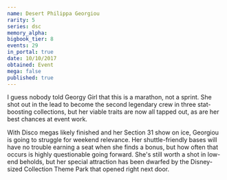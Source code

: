 ```yaml
---
name: Desert Philippa Georgiou
rarity: 5
series: dsc
memory_alpha:
bigbook_tier: 8
events: 29
in_portal: true
date: 10/10/2017
obtained: Event
mega: false
published: true
---
```


I guess nobody told Georgy Girl that this is a marathon, not a sprint. She shot out in the lead to become the second legendary crew in three stat-boosting collections, but her viable traits are now all tapped out, as are her best chances at event work.

With Disco megas likely finished and her Section 31 show on ice, Georgiou is going to struggle for weekend relevance. Her shuttle-friendly bases will have no trouble earning a seat when she finds a bonus, but how often that occurs is highly questionable going forward. She's still worth a shot in low-end beholds, but her special attraction has been dwarfed by the Disney-sized Collection Theme Park that opened right next door.
